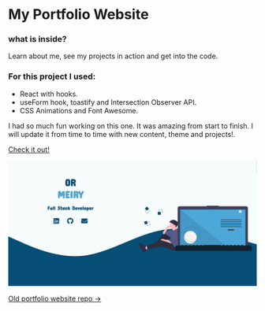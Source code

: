 # My Portfolio Website

### what is inside?

Learn about me, see my projects in action and get into the code.

### For this project I used:

- React with hooks.
- useForm hook, toastify and Intersection Observer API.
- CSS Animations and Font Awesome.

I had so much fun working on this one. It was amazing from start to finish.
I will update it from time to time with new content, theme and projects!.

[Check it out!][new portfolio]

<img src="./src/images/projects/portfolio.png" alt="gitUser" width="700"/>

[Old portfolio website repo ->][old portfolio]


[new portfolio]: https://ormeiry.github.io/Meiry-Portfolio/
[old portfolio]: https://github.com/ormeiry/OR-s-Portfolio
